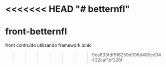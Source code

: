 <<<<<<< HEAD
"# betternfl" 
=======
# front-betternfl
front contruído utilizando framework ionic
>>>>>>> 9ea833fdf516259d096d489cd34432caf1bf326f

